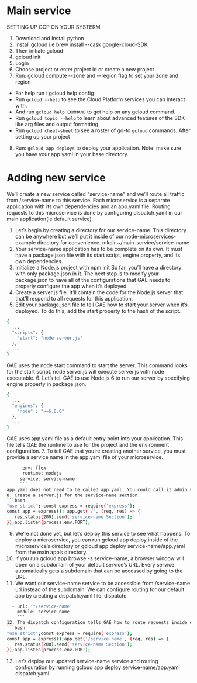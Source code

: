 # Main service
SETTING UP GCP ON YOUR SYSTERM
1. Download and Install python
2. Install gcloud i.e brew install --cask google-cloud-SDK
3. Then initiate gcloud 
4. gcloud init
5. Login 
6. Choose project or enter project id or create a new project
7. Run: gcloud compute --zone and --region flag to set your zone and region
* For help run : gcloud help config
* Run `gcloud --help` to see the Cloud Platform services you can interact with. 
* And run `gcloud help COMMAND` to get help on any gcloud command.
* Run `gcloud topic --help` to learn about advanced features of the SDK like arg files and output formatting
* Run `gcloud cheat-sheet` to see a roster of go-to `gcloud` commands.
After setting up your project

8. Run: `gcloud app deploys` to deploy your application. 
Note: make sure you have your app.yaml in your base directory. 

# Adding new service
We’ll create a new service called "service-name" and we’ll route all traffic from /service-name to this service. Each microservice is a separate application with its own dependencies and an app.yaml file. Routing requests to this microservice is done by configuring dispatch.yaml in our main application(ie default service).
1. Let’s begin by creating a directory for our service-name. This directory can be anywhere but we’ll put it inside of our node-microservices-example directory for convenience. mkdir ~/main-service/service-name
2. Your service-name application has to be complete on its own. It must have a package.json file with its start script, engine property, and its own dependencies. 
3. Initialize a Node.js project with npm init
So far, you’ll have a directory with only package.json in it. The next step is to modify your package.json to have all of the configurations that GAE needs to properly configure the app when it’s deployed.
4. Create a server.js file. It’ll contain the code for the Node.js server that that’ll respond to all requests for this application.
5. Edit your package.json file to tell GAE how to start your server when it’s deployed. To do this, add the start property to the hash of the script.
```bash
{
  ...
  "scripts": {
    "start": "node server.js"
  },
  ...
}
```
GAE uses the node start command to start the server. This command looks for the start script. node server.js will execute server.js with node executable.
6. Let’s tell GAE to use Node.js 6 to run our server by specifying engine property in package.json.
```bash
{
  ...
  "engines": { 
    "node" : ">=6.0.0" 
  },
  ...
}
```
GAE uses app.yaml file as a default entry point into your application. This file tells GAE the runtime to use for the project and the environment configuration.
7. To tell GAE that you’re creating another service, you must provide a service name in the app.yaml file of your microservice.
```bash
      env: flex
      runtime: nodejs
     service: service-name
     ```
app.yaml does not need to be called app.yaml. You could call it admin.yaml as long as service: service-name property is set, GAE will know that you’re deploying a microservice and not the default service. Using app.yaml makes it possible to run gcloud app deploy inside of service-name directory and gcloud command will look for app.yaml automatically.
8. Create a server.js for the service-name section.
```bash
"use strict"; const express = require('express'); 
const app = express(); app.get('/', (req, res) => {    
   res.status(200).send('service-name Section');
});app.listen(process.env.PORT);
```
9. We’re not done yet, but let’s deploy this service to see what happens. To deploy a microservice, you can run gcloud app deploy inside of the microservice’s directory or gcloud app deploy service-name/app.yaml from the main app’s directory.
10. If you run gcloud app browse -s service-name, a browser window will open on a subdomain of your default service’s URL. Every service automatically gets a subdomain that can be accessed by going to the URL.
11. We want our service-name service to be accessible from /service-name url instead of the subdomain. We can configure routing for our default app by creating a dispatch.yaml file.
dispatch:
```bash
  - url: '*/service-name'
    module: service-name
    ```
12. The dispatch configuration tells GAE how to route requests inside of your application. It doesn’t do any rewriting of URLs. So our server must explicitly listen to requests on /service-name. Let’s modify service-name/server.js to handle /service-name url.
```bash
"use strict";const express = require('express');
const app = express();app.get('/service-name', (req, res) => {    
   res.status(200).send('service-name Section');
});app.listen(process.env.PORT);
```
13. Let’s deploy our updated service-name service and routing configuration by running gcloud app deploy service-name/app.yaml dispatch.yaml
